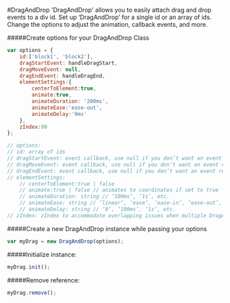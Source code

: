 #DragAndDrop
'DragAndDrop' allows you to easily attach drag and drop events to a div id. Set up ‘DragAndDrop’ for a single id or an array of ids. Change the options to adjust the animation, callback events, and more.

#####Create options for your DragAndDrop Class
```javascript
var options = {
    id:['block1', 'block2'],
    dragStartEvent: handleDragStart,
    dragMoveEvent: null,
    dragEndEvent: handleDragEnd,
    elementSettings:{
        centerToElement:true,
        animate:true,
        animateDuration: '200ms',
        animateEase:'ease-out',
        animateDelay:'0ms'
    },
    zIndex:99
};

// options:
// id: array of ids
// dragStartEvent: event callback, use null if you don’t want an event returned
// dragMoveEvent: event callback, use null if you don’t want an event returned
// dragEndEvent: event callback, use null if you don’t want an event returned
// elementSettings:
    // centerToElement:true | false
    // animate:true | false // animates to coordinates if set to true
    // animateDuration: string // ‘100ms’, ‘1s’, etc.
    // animateEase: string // ‘linear’, ’ease’, ’ease-in’, ’ease-out’, ’ease-in-out’, ’step-start’, ’step-end’, ’steps(int,start|end)’, ’cubic-bezier(n,n,n,n)’, ’initial’, ’inherit’;
    // animateDelay: string // ‘0’, ‘100ms’, ‘1s’, etc.
// zIndex: zIndex to accommodate overlapping issues when multiple DragAndDrop ids used.
```

#####Create a new DragAndDrop instance while passing your options
```javascript
var myDrag = new DragAndDrop(options);
```

#####Initialize instance:
```javascript
myDrag.init();
```

#####Remove reference:
```javascript
myDrag.remove();
```
